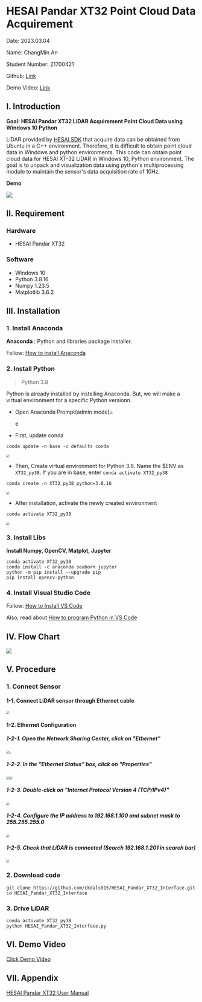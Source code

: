 # HESAI Pandar XT32 Point Cloud Data Acquirement

Date: 							2023.03.04

Name:  						ChangMin An

Student Number:   	21700421

Github: 						[Link](https://github.com/ckdals915/DLIP.git)

Demo Video: 		  	[Link](https://youtu.be/UxfRx_APDns)



## I. Introduction

**Goal: HESAI Pandar XT32 LiDAR Acquirement Point Cloud Data using Windows 10 Python**

LiDAR provided by [HESAI SDK](https://github.com/HesaiTechnology/HesaiLidar_General_SDK) that acquire data can be obtained from Ubuntu in a C++ environment. Therefore, it is difficult to obtain point cloud data in Windows and python environments. This code can obtain point cloud data for HESAI XT-32 LiDAR in Windows 10, Python environment. The goal is to unpack and visualization data using python's multiprocessing module to maintain the sensor's data acquisition rate of 10Hz.



**Demo**

<img src="Images/XT32_Demo.gif" style="zoom:100%;" />



## II. Requirement

### Hardware

* HESAI Pandar XT32

### Software

* Windows 10
* Python 3.8.16
* Numpy 1.23.5
* Matplotlib 3.6.2



## III. Installation

### 1. Install Anaconda

**Anaconda** : Python and libraries package installer.

Follow: [How to install Anaconda](https://ykkim.gitbook.io/dlip/installation-guide/anaconda#conda-installation)



### 2. Install Python

> Python 3.8

Python is already installed by installing Anaconda. But, we will make a virtual environment for a specific Python versionn.

* Open Anaconda Prompt(admin mode)<img src="Images/conda.jpg" style="zoom:50%;" />

  e

* First, update conda

```
conda update -n base -c defaults conda
```

<img src="Images/conda2.jpg" style="zoom:50%;" />



* Then, Create virtual environment for Python 3.8. Name the $ENV as `XT32_py38`. If you are in base, enter `conda activate XT32_py38`

```
conda create -n XT32_py38 python=3.8.16
```

<img src="Images/conda3.jpg" style="zoom:50%;" />



* After installation, activate the newly created environment

```
conda activate XT32_py38
```

<img src="Images/conda4.jpg" style="zoom:50%;" />



### 3. Install Libs

**Install Numpy, OpenCV, Matplot, Jupyter**

```
conda activate XT32_py38
conda install -c anaconda seaborn jupyter
python -m pip install --upgrade pip
pip install opencv-python
```



### 4. Install Visual Studio Code

Follow: [How to Install VS Code](https://ykkim.gitbook.io/dlip/installation-guide/ide/vscode#installation)

Also, read about [How to program Python in VS Code](https://ykkim.gitbook.io/dlip/installation-guide/ide/vscode/python-vscode)



## IV. Flow Chart

<img src="images/flowchart.jpg" style="zoom:90%;" />



## V. Procedure

### 1. Connect Sensor

#### 1-1. Connect LiDAR sensor through Ethernet cable

<img src="Images/connection.jpg" style="zoom:50%;" />



#### 1-2. Ethernet Configuration

##### 1-2-1. Open the Network Sharing Center, click on "Ethernet"

<img src="Images/Ethernet1.jpg" style="zoom:50%;" /><img src="Images/Ethernet2.jpg" style="zoom:30%;" />



##### 1-2-2. In the "Ethernet Status" box, click on "Properties"

 <img src="Images/Ethernet3.jpg" style="zoom:50%;" /><img src="Images/Ethernet4.jpg" style="zoom:50%;" />



##### 1-2-3. Double-click on "Internet Protocol Version 4 (TCP/IPv4)"

<img src="Images/Ethernet5.jpg" style="zoom:50%;" />



##### 1-2-4. Configure the IP address to 192.168.1.100 and subnet mask to 255.255.255.0

<img src="Images/Ethernet6.jpg" style="zoom:50%;" />



##### 1-2-5. Check that LiDAR is connected (Search 192.168.1.201 in search bar)

<img src="Images/verification.jpg" style="zoom:50%;" />



### 2. Download code

```
git clone https://github.com/ckdals915/HESAI_Pandar_XT32_Interface.git
cd HESAI_Pandar_XT32_Interface
```



### 3. Drive LiDAR

```
conda activate XT32_py38
python HESAI_Pandar_XT32_Interface.py
```



## VI. Demo Video

[Click Demo Video](https://youtu.be/UxfRx_APDns)



## VII. Appendix

[HESAI Pandar XT32 User Manual](https://www.hesaitech.com/downloads/#xt32-16)

